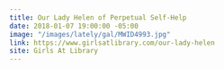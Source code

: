 ```yaml
---
title: Our Lady Helen of Perpetual Self-Help
date: 2018-01-07 19:00:00 -05:00
image: "/images/lately/gal/MWID4993.jpg"
link: https://www.girlsatlibrary.com/our-lady-helen
site: Girls At Library
---
```


